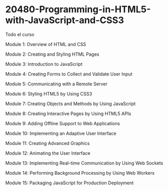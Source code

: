 # 20480-Programming-in-HTML5-with-JavaScript-and-CSS3
Todo el curso

Module 1: Overview of HTML and CSS

Module 2: Creating and Styling HTML Pages

Module 3: Introduction to JavaScript

Module 4: Creating Forms to Collect and Validate User Input

Module 5: Communicating with a Remote Server

Module 6: Styling HTML5 by Using CSS3

Module 7: Creating Objects and Methods by Using JavaScript

Module 8: Creating Interactive Pages by Using HTML5 APIs

Module 9: Adding Offline Support to Web Applications

Module 10: Implementing an Adaptive User Interface

Module 11: Creating Advanced Graphics

Module 12: Animating the User Interface

Module 13: Implementing Real-time Communication by Using Web Sockets

Module 14: Performing Background Processing by Using Web Workers

Module 15: Packaging JavaScript for Production Deployment
